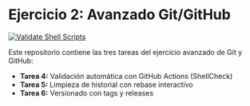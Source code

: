 # Ejercicio 2: Avanzado Git/GitHub

[![Validate Shell Scripts](https://github.com/BoFeLu/ej2-avanzado-GitHub/actions/workflows/validate.yml/badge.svg?branch=main)](https://github.com/BoFeLu/ej2-avanzado-GitHub/actions)

Este repositorio contiene las tres tareas del ejercicio avanzado de Git y GitHub:

- **Tarea 4:** Validación automática con GitHub Actions (ShellCheck)
- **Tarea 5:** Limpieza de historial con rebase interactivo
- **Tarea 6:** Versionado con tags y releases

